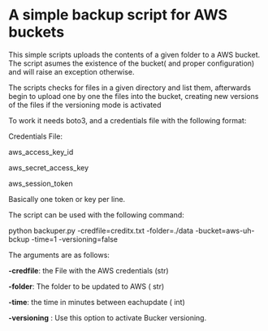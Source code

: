 # A simple backup script for AWS buckets

This simple scripts uploads the contents of a given folder to a AWS bucket. The script asumes the existence of the bucket( and proper configuration) and will raise an exception otherwise.

The scripts checks for files in a given directory and list them, afterwards begin to upload one by one the files into the bucket, creating new versions of the files if the versioning mode is activated 

To work it needs boto3, and a credentials file with the following format:

Credentials File:

aws_access_key_id

aws_secret_access_key

aws_session_token

Basically one token or key per line.

The script can be used with the following command:

python backuper.py -credfile=creditx.txt -folder=./data -bucket=aws-uh-bckup -time=1 -versioning=false 

The arguments are as follows:

**-credfile**: the File with the AWS credentials (str)

**-folder**: The folder to be updated to AWS ( str)

**-time**: the time in minutes between eachupdate ( int) 

**-versioning** : Use this option to activate Bucker versioning.
